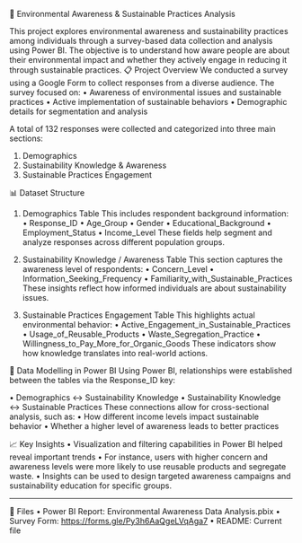 🌱 Environmental Awareness & Sustainable Practices Analysis

This project explores environmental awareness and sustainability practices among individuals through a survey-based data collection and analysis using Power BI. The objective is to understand how aware people are about their environmental impact and whether they actively engage in reducing it through sustainable practices.
📋 Project Overview
We conducted a survey using a Google Form to collect responses from a diverse audience. The survey focused on:
•	Awareness of environmental issues and sustainable practices
•	Active implementation of sustainable behaviors
•	Demographic details for segmentation and analysis

A total of 132 responses were collected and categorized into three main sections:
1.	Demographics
2.	Sustainability Knowledge & Awareness
3.	Sustainable Practices Engagement

📊 Dataset Structure
1. Demographics Table
This includes respondent background information:
•	Response_ID 
•	Age_Group
•	Gender
•	Educational_Background
•	Employment_Status
•	Income_Level
These fields help segment and analyze responses across different population groups.
2. Sustainability Knowledge / Awareness Table
This section captures the awareness level of respondents:
•	Concern_Level 
•	Information_Seeking_Frequency
•	Familiarity_with_Sustainable_Practices
These insights reflect how informed individuals are about sustainability issues.


3. Sustainable Practices Engagement Table
This highlights actual environmental behavior:
•	Active_Engagement_in_Sustainable_Practices
•	Usage_of_Reusable_Products
•	Waste_Segregation_Practice
•	Willingness_to_Pay_More_for_Organic_Goods
These indicators show how knowledge translates into real-world actions.

🔗 Data Modelling in Power BI
Using Power BI, relationships were established between the tables via the Response_ID key:

•	Demographics ↔ Sustainability Knowledge
•	Sustainability Knowledge ↔ Sustainable Practices
These connections allow for cross-sectional analysis, such as:
•	How different income levels impact sustainable behavior
•	Whether a higher level of awareness leads to better practices

📈 Key Insights
•	Visualization and filtering capabilities in Power BI helped reveal important trends
•	For instance, users with higher concern and awareness levels were more likely to use reusable products and segregate waste.
•	Insights can be used to design targeted awareness campaigns and sustainability education for specific groups.

________________________________________
📂 Files
•	Power BI Report: Environmental Awareness Data Analysis.pbix
•	Survey Form: https://forms.gle/Py3h6AaQgeLVqAga7
•	README: Current file
